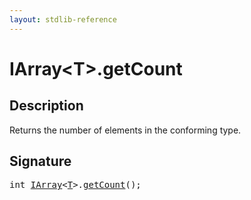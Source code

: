 ```yaml
---
layout: stdlib-reference
---
```


# IArray\<T\>\.getCount

## Description

Returns the number of elements in the conforming type.




## Signature 

<pre>
<span class="code_keyword">int</span> <a href="index.md" class="code_type">IArray</a>&lt;<a href="index.md#typeparam-T" class="code_type">T</a>&gt;.<a href="getcount-3.md">getCount</a>();

</pre>


<script>
// Fix .md links to .html when on ReadTheDocs
if (window.location.hostname.includes('readthedocs') || 
    window.location.hostname.includes('rtfd.io')) {
  document.addEventListener('DOMContentLoaded', function() {
    const links = document.querySelectorAll('a');
    links.forEach(link => {
      const href = link.getAttribute('href');
      if (href && href.includes('.md')) {
        // This regex will handle .md links with or without fragment identifiers or query parameters
        link.href = link.href.replace(/(.+)\.md(#[^?]*)?(\?.*)?$/, '$1.html$2$3');
      }
    });
  });
}
</script>
